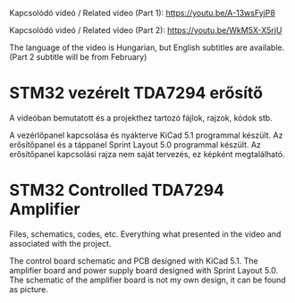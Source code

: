 Kapcsolódó videó / Related video (Part 1): https://youtu.be/A-13wsFyjP8

Kapcsolódó videó / Related video (Part 2): https://youtu.be/WkM5X-X5rjU

The language of the video is Hungarian, but English subtitles are available. (Part 2 subtitle will be from February)


# STM32 vezérelt TDA7294 erősítő
A videóban bemutatott és a projekthez tartozó fájlok, rajzok, kódok stb.

A vezérlőpanel kapcsolása és nyákterve KiCad 5.1 programmal készült.
Az erősítőpanel és a táppanel Sprint Layout 5.0 programmal készült.
Az erősítőpanel kapcsolási rajza nem saját tervezés, ez képként megtalálható.


# STM32 Controlled TDA7294 Amplifier
Files, schematics, codes, etc. Everything what presented in the video and associated with the project.

The control board schematic and PCB designed with KiCad 5.1.
The amplifier board and power supply board designed with Sprint Layout 5.0.
The schematic of the amplifier board is not my own design, it can be found as picture.
